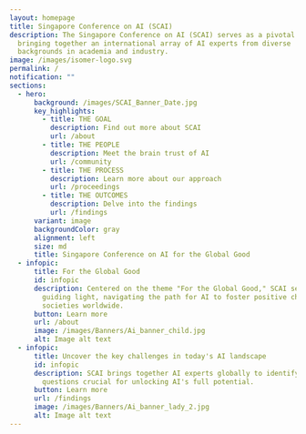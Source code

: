 ```yaml
---
layout: homepage
title: Singapore Conference on AI (SCAI)
description: The Singapore Conference on AI (SCAI) serves as a pivotal nexus,
  bringing together an international array of AI experts from diverse
  backgrounds in academia and industry.
image: /images/isomer-logo.svg
permalink: /
notification: ""
sections:
  - hero:
      background: /images/SCAI_Banner_Date.jpg
      key_highlights:
        - title: THE GOAL
          description: Find out more about SCAI
          url: /about
        - title: THE PEOPLE
          description: Meet the brain trust of AI
          url: /community
        - title: THE PROCESS
          description: Learn more about our approach
          url: /proceedings
        - title: THE OUTCOMES
          description: Delve into the findings
          url: /findings
      variant: image
      backgroundColor: gray
      alignment: left
      size: md
      title: Singapore Conference on AI for the Global Good
  - infopic:
      title: For the Global Good
      id: infopic
      description: Centered on the theme "For the Global Good," SCAI serves as a
        guiding light, navigating the path for AI to foster positive change in
        societies worldwide.
      button: Learn more
      url: /about
      image: /images/Banners/Ai_banner_child.jpg
      alt: Image alt text
  - infopic:
      title: Uncover the key challenges in today's AI landscape
      id: infopic
      description: SCAI brings together AI experts globally to identify pivotal
        questions crucial for unlocking AI's full potential.
      button: Learn more
      url: /findings
      image: /images/Banners/Ai_banner_lady_2.jpg
      alt: Image alt text
---
```

